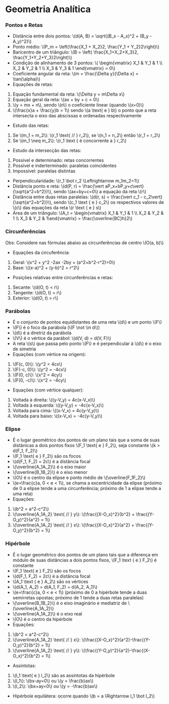 
# Geometria Analítica

### Pontos e Retas
- Distância entre dois pontos: \\(d(A, B) = \sqrt{(B_x - A_x)^2 + (B_y - A_y)^2}\\)
- Ponto médio: \\(P_m = \left(\frac{X_1 + X_2}2, \frac{Y_1 + Y_2}2\right)\\)
- Baricentro de um triângulo: \\(B = \left( \frac{X_1+X_2+X_3}2, \frac{Y_1+Y_2+Y_3}2\right)\\)
- Condição de alinhamento de 3 pontos: \\( \begin{vmatrix}
    X_1 & Y_1 & 1 \\\\
    X_2 & Y_2 & 1 \\\\
    X_3 & Y_3 & 1 \end{vmatrix} = 0\\)
- Coeficiente angular da reta: \\(m = \frac{\Delta y}{\Delta x} = \tan(\alpha)\\)
- Equações de retas:
1. Equação fundamental da reta: \\(\Delta y = m\Delta x\\)
2. Equação geral da reta: \\(ax + by + c = 0\\)
3. \\(y = mx + n\\), sendo \\(n\\) o coeficiente linear (quando \\(x=0)\\)
4. \\(\frac{x}a + \frac{y}b = 1\\) sendo \\(a \\text{ e } b\\) o ponto que a reta intersecta o eixo das abscissas e ordenadas respectivamente
- Estudo das retas:
1. Se \\(m_1 = m_2\\): \\(r_1 \\text{ // } r_2\\), se \\(n_1 = n_2\\) então \\(r_1 = r_2\\)
2. Se \\(m_1 \neq m_2\\): \\(r_1 \\text { é concorrente a } r_2\\)
- Estudo da intersecção das retas:
1. Possível e determinado: retas concorrentes
2. Possível e inderterminado: paralelas coincidentes
3. Impossível: paralelas distintas
- Perpendicularidade: \\(r_1 \bot r_2 \Leftrightarrow m_1m_2=1\\)
- Distância ponto e reta: \\(d(P, r) = \frac{\vert aP_x+bP_y+c\vert}{\sqrt{a^2+b^2}}\\), sendo \\(ax+by+c=0\\) a equação da reta \\(r\\)
- Distância entre duas retas paralelas: \\(d(r, s) = \frac{\vert c_1 - c_2\vert}{\sqrt{a^2+b^2}}\\), sendo \\(c_1 \\text { e } c_2\\) os respectivos valores de \\(c\\) das equações da reta \\(r \\text { e } s\\)
- Área de um triângulo: \\(A_t = \begin{vmatrix}
    X_1 & Y_1 & 1 \\\\
    X_2 & Y_2 & 1 \\\\
    X_3 & Y_2 & 1\end{vmatrix} = \frac{\overline{BC}h}2\\)

### Circunferências
Obs: Considere nas fórmulas abaixo as circunferências de centro \\(O(a, b)\\)
- Equações da circuferência:
1. Geral: \\(x^2 + y^2 -2ax  -2by + (a^2+b^2-r^2)=0\\)
2. Base: \\((x-a)^2 + (y-b)^2 = r^2\\)
- Posições relativas entre circunferências e retas:
1. Secante: \\(d(O, t) < r\\)
2. Tangente: \\(d(O, t) = r\\)
3. Exterior: \\(d(O, t) > r\\)

### Parábolas
- É o conjunto de pontos equidistantes de uma reta \\(d\\) e um ponto \\(F\\)
- \\(F\\) é o foco da parábola (\\(F \not \in d\\))
- \\(d\\) é a diretriz da parábola
- \\(V\\) é o vértice da parábol: \\(d(V, d) = d(V, F)\\)
- A reta \\(s\\) que passa pelo ponto \\(F\\) e é perpendicular à \\(d\\) é o eixo de simetria
- Equações (com vértice na origem):
1. \\(F(c, 0)\\): \\(y^2 = 4cx\\)
2. \\(F(-c, 0)\\): \\(y^2 = -4cx\\)
3. \\(F(0, c)\\): \\(x^2 = 4cy\\)
4. \\(F(0, -c)\\): \\(x^2 = -4cy\\)
- Equações (com vértice qualquer): 
1. Voltada à direita: \\((y-V_y) = 4c(x-V_x)\\) 
2. Voltada à esquerda: \\((y-V_y) = -4c(x-V_x)\\)
3. Voltada para cima: \\((x-V_x) = 4c(y-V_y)\\)
3. Voltada para baixo: \\((x-V_x) = -4c(y-V_y)\\)

### Elipse
- É o lugar geométrico dos pontos de um plano tais que a soma de suas distânicas a dois pontos fixos \\(F_1 \\text{ e } F_2\\), seja constante \\(k > d(F_1, F_2)\\)
- \\(F_1 \\text{ e } F_2\\) são os focos
- \\(d(F_1, F_2) = 2c\\) é a distância focal
- \\(\overline{A_1A_2}\\) é o eixo maior
- \\(\overline{B_1B_2}\\) é o eixo menor
- \\(O\\) é o centro da elipse e ponto médio de \\(\overline{F_1F_2}\\)
- \\(e=\frac{c}a, 0 < e < 1\\), se chama a excentricidade da elipse (próximo de 0 a elipse tende a uma circunferência; próximo de 1 a elipse tende a uma reta)
- Equações:
1. \\(b^2 = a^2-c^2\\)
2. \\(\overline{A_1A_2} \\text{ // } y\\): \\(\frac{(X-O_x)^2}{b^2} + \frac{(Y-O_y)^2}{a^2} = 1\\)
3. \\(\overline{A_1A_2} \\text{ // } x\\): \\(\frac{(X-O_x)^2}{a^2} + \frac{(Y-O_y)^2}{b^2} = 1\\)

### Hipérbole
- É o lugar geométrico dos pontos de um plano tais que a diferença em módulo de suas distâncias a dois pontos fixos, \\(F_1 \\text { e } F_2\\) é constante
- \\(F_1 \\text{ e } F_2\\) são os focos
- \\(d(F_1, F_2) = 2c\\) é a distância focal
- \\(A_1 \\text { e } A_2\\) são os vértices
- \\(d(A_1, A_2) = d(A_1, F_2) = d(A_2, A_1)\\)
- \\(e=\frac{c}a, 0 < e < 1\\) (próximo de 0 a hipérbole tende a duas semirretas opostas; próximo de 1 tende a duas retas paralelas)
- \\(\overline{B_1B_2}\\) é o eixo imaginário e mediatriz de \\(\overline{A_1A_2}\\)
- \\(\overline{A_1A_2}\\) é o eixo real
- \\(O\\) é o centro da hipérbole
- Equações:
1. \\(b^2 = a^2-c^2\\)
2. \\(\overline{A_1A_2} \\text{ // } x\\): \\(\frac{(X-O_x)^2}{a^2}-\frac{(Y-O_y)^2}{b^2} = 1\\)
3. \\(\overline{A_1A_2} \\text{ // } y\\): \\(\frac{(Y-O_y)^2}{a^2}-\frac{(X-O_x)^2}{b^2} = 1\\)
- Assíntotas:
1. \\(l_1 \\text{ e } l_2\\) são as assíntotas da hipérbole
2. \\(l_1\\): \\(bx-ay=0\\) ou \\(y = \frac{b}ax\\)
3. \\(l_2\\): \\(bx+ay=0\\) ou \\(y = -\frac{b}ax\\)
- Hipérbole equilátera: ocorre quando \\(b = a \Rightarrow l_1 \bot l_2\\)
